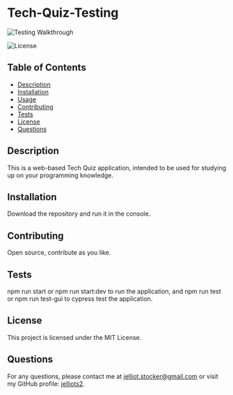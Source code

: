 # Tech-Quiz-Testing

![Testing Walkthrough](https://youtu.be/BH4KrHthCso)

![License](https://img.shields.io/badge/License-MIT-green)

## Table of Contents
- [Description](#description)
- [Installation](#installation)
- [Usage](#usage)
- [Contributing](#contributing)
- [Tests](#tests)
- [License](#license)
- [Questions](#questions)

## Description
This is a web-based Tech Quiz application, intended to be used for studying up on your programming knowledge.

## Installation
Download the repository and run it in the console.

## Contributing
Open source, contribute as you like.

## Tests
npm run start or npm run start:dev to run the application, and npm run test or npm run test-gui to cypress test the application.

## License
This project is licensed under the MIT License.

## Questions
For any questions, please contact me at [jelliot.stocker@gmail.com](mailto:jelliot.stocker@gmail.com) or visit my GitHub profile: [jelliots2](https://github.com/jelliots2).

    
